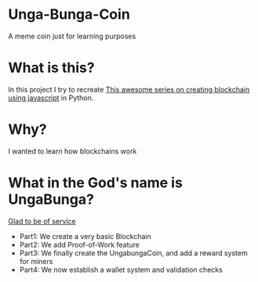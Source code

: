 # Unga-Bunga-Coin
A meme coin just for learning purposes

# What is this?
In this project I try to recreate [This awesome series on creating blockchain using javascript](https://www.youtube.com/watch?v=zVqczFZr124&list=PLzvRQMJ9HDiTqZmbtFisdXFxul5k0F-Q4) in Python.

# Why?

I wanted to learn how blockchains work

# What in the God's name is UngaBunga?

[Glad to be of service](https://knowyourmeme.com/memes/confused-unga-bunga)

- Part1: We create a very basic Blockchain
- Part2: We add Proof-of-Work feature
- Part3: We finally create the UngabungaCoin, and add a reward system for miners
- Part4: We now establish a wallet system and validation checks
